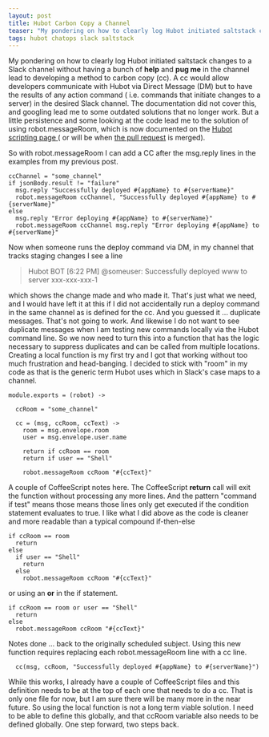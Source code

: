 ```yaml
---
layout: post
title: Hubot Carbon Copy a Channel
teaser: "My pondering on how to clearly log Hubot initiated saltstack changes to a Slack channel without having a bunch of **help** and **pug me** in the channel lead to developing a method to carbon copy (cc)"
tags: hubot chatops slack saltstack
---
```


My pondering on how to clearly log Hubot initiated saltstack changes to a Slack channel without having a bunch of **help** and **pug me** in the channel lead to developing a method to carbon copy (cc).  A cc would allow developers communicate with Hubot via Direct Message (DM) but to have the results of any action command ( i.e. commands that initiate changes to a server) in the desired Slack channel.  The documentation did not cover this, and googling lead me to some outdated solutions that no longer work.  But a little persistence and some looking at the code lead me to the solution of using robot.messageRoom, which is now documented on the [Hubot scripting page ](https://github.com/github/hubot/blob/master/docs/scripting.md) ( or will be when [the pull request](https://github.com/github/hubot/pull/1161) is merged).

So with robot.messageRoom I can add a CC after the msg.reply lines in the examples from my previous post.

```
ccChannel = "some_channel"
if jsonBody.result != "failure"
  msg.reply "Successfully deployed #{appName} to #{serverName}"
  robot.messageRoom ccChannel, "Successfully deployed #{appName} to #{serverName}"
else
  msg.reply "Error deploying #{appName} to #{serverName}"
  robot.messageRoom ccChannel msg.reply "Error deploying #{appName} to #{serverName}"
```

Now when someone runs the deploy command via DM, in my channel that tracks staging changes I see a line

>Hubot BOT [6:22 PM]
>@someuser: Successfully deployed www to server xxx-xxx-xxx-1

which shows the change made and who made it.   That's just what we need, and I would have left it at this if I did not accidentally run a deploy command in the same channel as is defined for the cc.  And you guessed it ... duplicate messages.   That's not going to work.   And likewise I do not want to see duplicate messages when I am testing new commands locally via the Hubot command line.   So we now need to turn this into a function that has the logic necessary to suppress duplicates and can be called from multiple locations.  Creating a local function is my first try and I got that working without too much frustration and head-banging.  I decided to stick with "room" in my code as that is the generic term Hubot uses which in Slack's case maps to a channel.


```
module.exports = (robot) ->

  ccRoom = "some_channel"

  cc = (msg, ccRoom, ccText) ->
    room = msg.envelope.room
    user = msg.envelope.user.name

    return if ccRoom == room
    return if user == "Shell"

    robot.messageRoom ccRoom "#{ccText}"
```

A couple of CoffeeScript notes here.   The CoffeeScript **return** call will exit the function without processing any more lines.  And the pattern "command if test" means those means those lines only get executed if the condition statement evaluates to true.  I like what I did above as the code is cleaner and more readable than a typical compound if-then-else

```
if ccRoom == room
  return
else
  if user == "Shell"
    return
  else
    robot.messageRoom ccRoom "#{ccText}"
```

or using an **or** in the if statement.

```
if ccRoom == room or user == "Shell"
  return
else
  robot.messageRoom ccRoom "#{ccText}"
```

Notes done ... back to the originally scheduled subject.   Using this new function requires replacing each robot.messageRoom line with a cc line.

```
  cc(msg, ccRoom, "Successfully deployed #{appName} to #{serverName}")
```

While this works, I already have a couple of CoffeeScript files and this definition needs to be at the top of each one that needs to do a cc.  That is only one file for now, but I am sure there will be many more in the near future.  So using the local function is not a long term viable solution.  I need to be able to define this globally, and that ccRoom variable also needs to be defined globally.  One step forward, two steps back.
